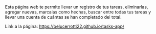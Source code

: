 Esta página web te permite llevar un registro de tus tareas, eliminarlas, agregar nuevas, marcalas como hechas, buscar entre todas tus tareas y llevar una cuenta de cuántas se han completado del total.

Link a la página: https://belucerrotti22.github.io/tasks-app/
